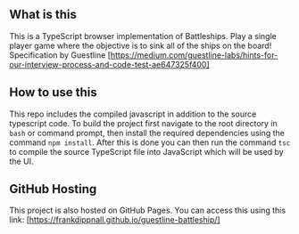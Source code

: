 ## What is this
This is a TypeScript browser implementation of Battleships. Play a single player game where the objective is to sink all of the ships on the board! Specification by Guestline [https://medium.com/guestline-labs/hints-for-our-interview-process-and-code-test-ae647325f400]
## How to use this
This repo includes the compiled javascript in addition to the source typescript code. To build the project first navigate to the root directory in `bash` or command prompt, then install the required dependencies using the command `npm install`. 
After this is done you can then run the command `tsc` to compile the source TypeScript file into JavaScript which will be used by the UI.
## GitHub Hosting
This project is also hosted on GitHub Pages. You can access this using this link: [https://frankdippnall.github.io/guestline-battleship/]
